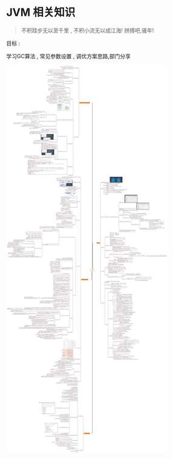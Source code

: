 # JVM 相关知识

> 不积跬步无以至千里 , 不积小流无以成江海!
> 拼搏吧,骚年!



目标 : 

学习GC算法 , 常见参数设置 , 调优方案思路,部门分享



![JVM](../../resources/java/jvm/JVM.png)